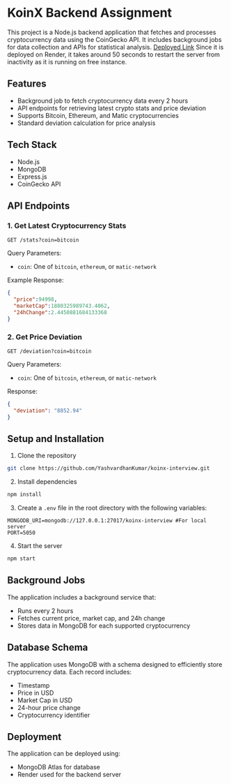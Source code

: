 # KoinX Backend Assignment

This project is a Node.js backend application that fetches and processes cryptocurrency data using the CoinGecko API. It includes background jobs for data collection and APIs for statistical analysis.
[Deployed Link](https://koinx-interview.onrender.com/)
Since it is deployed on Render, it takes around 50 seconds to restart the server from inactivity as it is running on free instance.

## Features

- Background job to fetch cryptocurrency data every 2 hours
- API endpoints for retrieving latest crypto stats and price deviation
- Supports Bitcoin, Ethereum, and Matic cryptocurrencies
- Standard deviation calculation for price analysis

## Tech Stack

- Node.js
- MongoDB
- Express.js
- CoinGecko API

## API Endpoints

### 1. Get Latest Cryptocurrency Stats
```
GET /stats?coin=bitcoin
```
Query Parameters:
- `coin`: One of `bitcoin`, `ethereum`, or `matic-network`

Example Response:
```json
{
  "price":94998,
  "marketCap":1880325989743.4062,
  "24hChange":2.4450881684133368
}
```

### 2. Get Price Deviation
```
GET /deviation?coin=bitcoin
```
Query Parameters:
- `coin`: One of `bitcoin`, `ethereum`, or `matic-network`

Response:
```json
{
  "deviation": "8852.94"
}
```

## Setup and Installation

1. Clone the repository
```bash
git clone https://github.com/YashvardhanKumar/koinx-interview.git
```

2. Install dependencies
```bash
npm install
```

3. Create a `.env` file in the root directory with the following variables:
```env
MONGODB_URI=mongodb://127.0.0.1:27017/koinx-interview #For local server
PORT=5050
```

4. Start the server
```bash
npm start
```

## Background Jobs

The application includes a background service that:
- Runs every 2 hours
- Fetches current price, market cap, and 24h change
- Stores data in MongoDB for each supported cryptocurrency

## Database Schema

The application uses MongoDB with a schema designed to efficiently store cryptocurrency data. Each record includes:
- Timestamp
- Price in USD
- Market Cap in USD
- 24-hour price change
- Cryptocurrency identifier

## Deployment

The application can be deployed using:
- MongoDB Atlas for database
- Render used for the backend server
